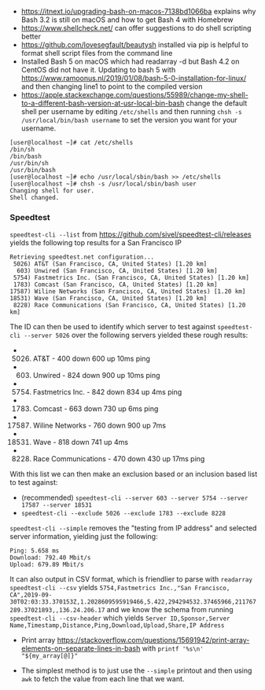 * https://itnext.io/upgrading-bash-on-macos-7138bd1066ba explains why Bash 3.2 is still on macOS and how to get Bash 4 with Homebrew
* https://www.shellcheck.net/ can offer suggestions to do shell scripting better
* https://github.com/lovesegfault/beautysh installed via pip is helpful to format shell script files from the command line
* Installed Bash 5 on macOS which had readarray -d but Bash 4.2 on CentOS did not have it. Updating to bash 5 with https://www.ramoonus.nl/2019/01/08/bash-5-0-installation-for-linux/ and then changing line1 to point to the compiled version
* https://apple.stackexchange.com/questions/55989/change-my-shell-to-a-different-bash-version-at-usr-local-bin-bash change the default shell per username by editing `/etc/shells` and then running `chsh -s /usr/local/bin/bash username` to set the version you want for your username.
```
[user@localhost ~]# cat /etc/shells 
/bin/sh
/bin/bash
/usr/bin/sh
/usr/bin/bash
[user@localhost ~]# echo /usr/local/sbin/bash >> /etc/shells
[user@localhost ~]# chsh -s /usr/local/sbin/bash user
Changing shell for user.
Shell changed.
```


### Speedtest
`speedtest-cli --list` from https://github.com/sivel/speedtest-cli/releases yields the following top results for a San Francisco IP
```
Retrieving speedtest.net configuration...
 5026) AT&T (San Francisco, CA, United States) [1.20 km]
  603) Unwired (San Francisco, CA, United States) [1.20 km]
 5754) Fastmetrics Inc. (San Francisco, CA, United States) [1.20 km]
 1783) Comcast (San Francisco, CA, United States) [1.20 km]
17587) Wiline Networks (San Francisco, CA, United States) [1.20 km]
18531) Wave (San Francisco, CA, United States) [1.20 km]
 8228) Race Communications (San Francisco, CA, United States) [1.20 km]
```

The ID can then be used to identify which server to test against
`speedtest-cli --server 5026` over the following servers yielded these rough results:

*  5026) AT&T - 400 down 600 up 10ms ping
*   603) Unwired - 824 down 900 up 10ms ping
*  5754) Fastmetrics Inc. - 842 down 834 up 4ms ping
*  1783) Comcast - 663 down 730 up 6ms ping
* 17587) Wiline Networks - 760 down 900 up 7ms
* 18531) Wave - 818 down 741 up 4ms
*  8228) Race Communications - 470 down 430 up 17ms ping


With this list we can then make an exclusion based or an inclusion based list to test against:

* (recommended) `speedtest-cli --server 603 --server 5754 --server 17587 --server 18531`
* `speedtest-cli --exclude 5026 --exclude 1783 --exclude 8228`

`speedtest-cli --simple` removes the "testing from IP address" and selected server information, yielding just the following:

```
Ping: 5.658 ms
Download: 792.40 Mbit/s
Upload: 679.89 Mbit/s
```

It can also output in CSV format, which is friendlier to parse with `readarray`
`speedtest-cli --csv` yields `5754,Fastmetrics Inc.,"San Francisco, CA",2019-09-30T02:03:33.370153Z,1.2028609595919466,5.422,294294532.37465966,211767289.37021893,,136.24.206.17` and we know the schema from running `speedtest-cli --csv-header` which yields `Server ID,Sponsor,Server Name,Timestamp,Distance,Ping,Download,Upload,Share,IP Address`

* Print array https://stackoverflow.com/questions/15691942/print-array-elements-on-separate-lines-in-bash with `printf '%s\n' "${my_array[@]}"`



* The simplest method is to just use the `--simple` printout and then using `awk` to fetch the value from each line that we want. 
